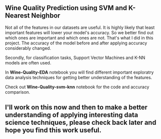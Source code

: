 ## Wine Quality Prediction using SVM and K-Nearest Neighbor


Not all of the features in our datasets are useful. It is highly likely that least important features will lower your model's accuracy. So we better find out which ones are important and which ones are not.  That's what I did in this project. The accuracy of the model before and after applying accuracy considerably changed.

Secondly, for classification tasks, Support Vector Machines and K-NN models are often used. 

In **Wine-Quality-EDA** notebook  you will find different important exploratry data analysis techniques for getting better understanding of the features.

Check out **Wine-Quality-svm-knn** notebook for the code and accuracy comparison.

## I'll work on this now and then to make a better understanding of applying interesting data science techniques, please check back later and hope you find this work useful.
